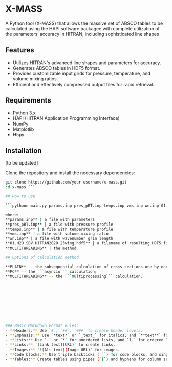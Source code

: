 # X-MASS

A Python tool (X-MASS) that allows the massive set of ABSCO tables to be calculated using the HAPI software packagee with complete utilization of the parameters’ accuracy in HITRAN, including sophisticated line shapes

## Features

- Utilizes HITRAN's advanced line shapes and parameters for accuracy.
- Generates ABSCO tables in HDF5 format.
- Provides customizable input grids for pressure, temperature, and volume mixing ratios.
- Efficient and effectively compressed output files for rapid retrieval.

## Requirements

- Python 3.x
- HAPI (HITRAN Application Programming Interface)
- NumPy
- Matplotlib
- H5py

## Installation

[to be updated]

Clone the repository and install the necessary dependencies:

```bash
git clone https://github.com/your-username/x-mass.git
cd x-mass ```

## How to use 

```pythoon main.py params.inp pres_pRT.inp temps.inp vms.inp wn.inp 01.H2O.SDV.HITRAN2020.25wing.hdf5 MULTITHREADING ```

where: 
**params.inp** | a file with parameters
**pres_pRT.inp** | a file with pressure profile
**temps.inp** | a file with temperature profile
**vms.inp** | a file with volume mixing ratio
**wn.inp** | a file with wavenumber grin length
**01.H2O.SDV.HITRAN2020.25wing.hdf5** | a filename of resulting HDF5 file
**MULTITHREADING** | the method

## Options of calculation method

**PLAIN** -- the subsequential calculation of cross-sections one by one;
**PC** -- the ```asyncio``` calculation;
**MULTITHREADING** -- the ```multiprocessing``` calculation.










### Basic Markdown Format Rules:
- **Headers:** Use `#`, `##`, `###` to create header levels.
- **Emphasis:** Use `*text*` or `_text_` for italics, and `**text**` for bold.
- **Lists:** Use `-` or `*` for unordered lists, and `1.` for ordered lists.
- **Links:** `[Link text](URL)` to create links.
- **Images:** `![Alt text](Image URL)` for images.
- **Code blocks:** Use triple backticks (```) for code blocks, and single backticks (`) for inline code.```
- **Tables:** Create tables using pipes (`|`) and hyphens for column separation.






